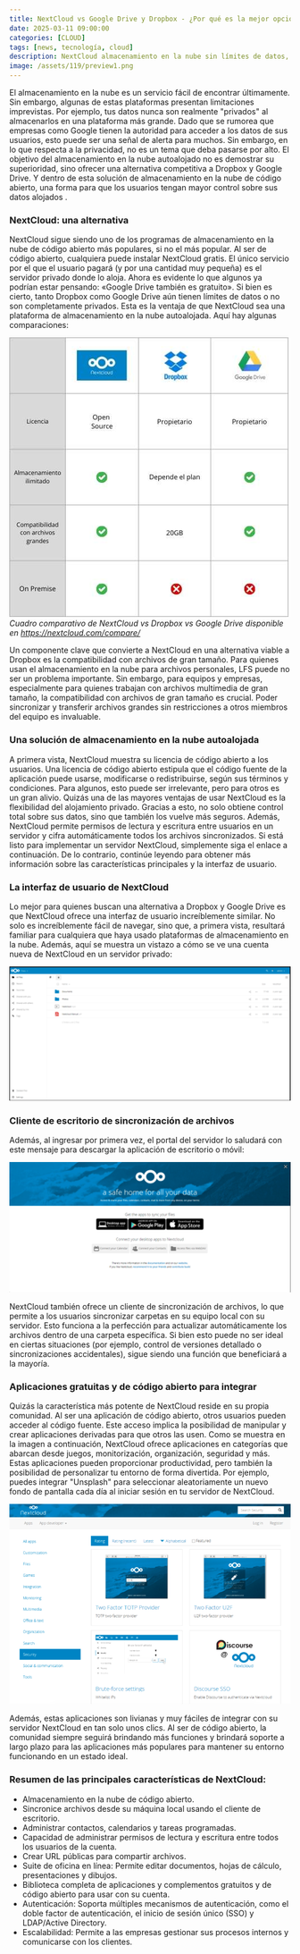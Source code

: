 ```yaml
---
title: NextCloud vs Google Drive y Dropbox - ¿Por qué es la mejor opción?
date: 2025-03-11 09:00:00 
categories: [CLOUD]
tags: [news, tecnología, cloud]
description: NextCloud almacenamiento en la nube sin límites de datos, mayor privacidad y control total, además de ser de código abierto y autoalojado. 
image: /assets/119/preview1.png
---
```


El almacenamiento en la nube es un servicio fácil de encontrar últimamente. Sin embargo, algunas de estas plataformas presentan limitaciones imprevistas. Por ejemplo, tus datos nunca son realmente "privados" al almacenarlos en una plataforma más grande. Dado que se rumorea que empresas como Google tienen la autoridad para acceder a los datos de sus usuarios, esto puede ser una señal de alerta para muchos. 
Sin embargo, en lo que respecta a la privacidad, no es un tema que deba pasarse por alto. El objetivo del almacenamiento en la nube autoalojado no es demostrar su superioridad, sino ofrecer una alternativa competitiva a Dropbox y Google Drive. Y dentro de esta solución de almacenamiento en la nube de código abierto, una forma para que los usuarios tengan mayor control sobre sus datos alojados .

### NextCloud: una alternativa

NextCloud sigue siendo uno de los programas de almacenamiento en la nube de código abierto más populares, si no el más popular. Al ser de código abierto, cualquiera puede instalar NextCloud gratis. El único servicio por el que el usuario pagará (y por una cantidad muy pequeña) es el servidor privado donde lo aloja. Ahora es evidente lo que algunos ya podrían estar pensando: «Google Drive también es gratuito». Si bien es cierto, tanto Dropbox como Google Drive aún tienen límites de datos o no son completamente privados. Esta es la ventaja de que NextCloud sea una plataforma de almacenamiento en la nube autoalojada. Aquí hay algunas comparaciones:

![Imagen 01](/assets/119/119-01.jpg)
*Cuadro comparativo de NextCloud vs Dropbox vs Google Drive disponible en https://nextcloud.com/compare/*

Un componente clave que convierte a NextCloud en una alternativa viable a Dropbox es la compatibilidad con archivos de gran tamaño. Para quienes usan el almacenamiento en la nube para archivos personales, LFS puede no ser un problema importante. Sin embargo, para equipos y empresas, especialmente para quienes trabajan con archivos multimedia de gran tamaño, la compatibilidad con archivos de gran tamaño es crucial. Poder sincronizar y transferir archivos grandes sin restricciones a otros miembros del equipo es invaluable.

### Una solución de almacenamiento en la nube autoalojada

A primera vista, NextCloud muestra su licencia de código abierto a los usuarios. Una licencia de código abierto estipula que el código fuente de la aplicación puede usarse, modificarse o redistribuirse, según sus términos y condiciones. Para algunos, esto puede ser irrelevante, pero para otros es un gran alivio. Quizás una de las mayores ventajas de usar NextCloud es la flexibilidad del alojamiento privado. Gracias a esto, no solo obtiene control total sobre sus datos, sino que también los vuelve más seguros. Además, NextCloud permite permisos de lectura y escritura entre usuarios en un servidor y cifra automáticamente todos los archivos sincronizados. Si está listo para implementar un servidor NextCloud, simplemente siga el enlace a continuación. De lo contrario, continúe leyendo para obtener más información sobre las características principales y la interfaz de usuario.

### La interfaz de usuario de NextCloud

Lo mejor para quienes buscan una alternativa a Dropbox y Google Drive es que NextCloud ofrece una interfaz de usuario increíblemente similar. No solo es increíblemente fácil de navegar, sino que, a primera vista, resultará familiar para cualquiera que haya usado plataformas de almacenamiento en la nube. Además, aquí se muestra un vistazo a cómo se ve una cuenta nueva de NextCloud en un servidor privado:

![Imagen 01](/assets/119/119-02.png)

### Cliente de escritorio de sincronización de archivos

Además, al ingresar por primera vez, el portal del servidor lo saludará con este mensaje para descargar la aplicación de escritorio o móvil:

![Imagen 01](/assets/119/119-03.png)

NextCloud también ofrece un cliente de sincronización de archivos, lo que permite a los usuarios sincronizar carpetas en su equipo local con su servidor. Esto funciona a la perfección para actualizar automáticamente los archivos dentro de una carpeta específica. Si bien esto puede no ser ideal en ciertas situaciones (por ejemplo, control de versiones detallado o sincronizaciones accidentales), sigue siendo una función que beneficiará a la mayoría.

### Aplicaciones gratuitas y de código abierto para integrar

Quizás la característica más potente de NextCloud reside en su propia comunidad. Al ser una aplicación de código abierto, otros usuarios pueden acceder al código fuente. Este acceso implica la posibilidad de manipular y crear aplicaciones derivadas para que otros las usen. Como se muestra en la imagen a continuación, NextCloud ofrece aplicaciones en categorías que abarcan desde juegos, monitorización, organización, seguridad y más. Estas aplicaciones pueden proporcionar productividad, pero también la posibilidad de personalizar tu entorno de forma divertida. Por ejemplo, puedes integrar "Unsplash" para seleccionar aleatoriamente un nuevo fondo de pantalla cada día al iniciar sesión en tu servidor de NextCloud.

![Imagen 01](/assets/119/119-04.png)

Además, estas aplicaciones son livianas y muy fáciles de integrar con su servidor NextCloud en tan solo unos clics. Al ser de código abierto, la comunidad siempre seguirá brindando más funciones y brindará soporte a largo plazo para las aplicaciones más populares para mantener su entorno funcionando en un estado ideal.

### Resumen de las principales características de NextCloud:

- Almacenamiento en la nube de código abierto.
- Sincronice archivos desde su máquina local usando el cliente de escritorio.
- Administrar contactos, calendarios y tareas programadas.
- Capacidad de administrar permisos de lectura y escritura entre todos los usuarios de la cuenta.
- Crear URL públicas para compartir archivos.
- Suite de oficina en línea: Permite editar documentos, hojas de cálculo, presentaciones y dibujos.
- Biblioteca completa de aplicaciones y complementos gratuitos y de código abierto para usar con su cuenta.
- Autenticación: Soporta múltiples mecanismos de autenticación, como el doble factor de autenticación, el inicio de sesión único (SSO) y LDAP/Active Directory.
- Escalabilidad: Permite a las empresas gestionar sus procesos internos y comunicarse con los clientes. 




